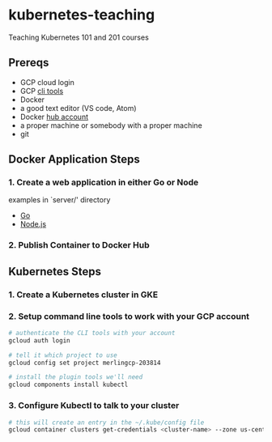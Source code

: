 # kubernetes-teaching
Teaching Kubernetes 101 and 201 courses

## Prereqs
- GCP cloud login
- GCP [cli tools](https://cloud.google.com/sdk/) 
- Docker
- a good text editor (VS code, Atom)
- Docker [hub account](https://hub.docker.com)
- a proper machine or somebody with a proper machine
- git

## Docker Application Steps

### 1. Create a web application in either Go or Node

examples in `server/' directory
- [Go](server/main.go)
- [Node.js](server/index.js)

### 2. Publish Container to Docker Hub

## Kubernetes Steps

### 1. Create a Kubernetes cluster in GKE

### 2. Setup command line tools to work with your GCP account

```bash
# authenticate the CLI tools with your account
gcloud auth login

# tell it which project to use
gcloud config set project merlingcp-203814

# install the plugin tools we'll need
gcloud components install kubectl
```

### 3. Configure Kubectl to talk to your cluster

```bash
# this will create an entry in the ~/.kube/config file
gcloud container clusters get-credentials <cluster-name> --zone us-central1-a --project merlingcp-203814

```
